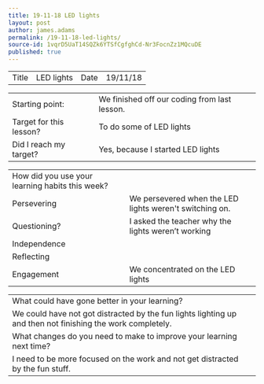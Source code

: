 ```yaml
---
title: 19-11-18 LED lights
layout: post
author: james.adams
permalink: /19-11-18-led-lights/
source-id: 1vqrD5UaT14SQZk6YTSfCgfghCd-Nr3FocnZz1MQcuDE
published: true
---
```

<table>
  <tr>
    <td>Title</td>
    <td> LED lights</td>
    <td>Date</td>
    <td>19/11/18</td>
  </tr>
</table>


<table>
  <tr>
    <td>Starting point:</td>
    <td>We finished off our coding from last lesson.</td>
  </tr>
  <tr>
    <td>Target for this lesson?</td>
    <td>To do some of LED lights</td>
  </tr>
  <tr>
    <td>Did I reach my target? </td>
    <td>Yes, because I started LED lights</td>
  </tr>
</table>


<table>
  <tr>
    <td>How did you use your learning habits this week?</td>
    <td></td>
  </tr>
  <tr>
    <td>Persevering</td>
    <td>We persevered when the LED lights weren't switching on.</td>
  </tr>
  <tr>
    <td>Questioning?</td>
    <td>I asked the teacher why the lights weren’t working</td>
  </tr>
  <tr>
    <td>Independence</td>
    <td></td>
  </tr>
  <tr>
    <td>Reflecting</td>
    <td></td>
  </tr>
  <tr>
    <td>Engagement</td>
    <td>We concentrated on the LED lights</td>
  </tr>
</table>


<table>
  <tr>
    <td>What could have gone better in your learning?</td>
    <td></td>
  </tr>
  <tr>
    <td>We could have not got distracted by the fun lights lighting up and then not finishing the work completely.</td>
    <td></td>
  </tr>
  <tr>
    <td>What changes do you need to make to improve your learning next time?</td>
    <td></td>
  </tr>
  <tr>
    <td>I need to be more focused on the work and not get distracted by the fun stuff.</td>
    <td></td>
  </tr>
</table>


